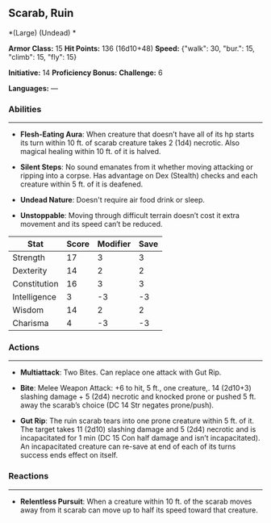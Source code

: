 ## Scarab, Ruin
*(Large) (Undead) *

**Armor Class:** 15
**Hit Points:** 136 (16d10+48)
**Speed:** {"walk": 30, "bur.": 15, "climb": 15, "fly": 15}

**Initiative:** 14
**Proficiency Bonus:**
**Challenge:** 6

**Languages:** —

### Abilities
 --- 
- **Flesh-Eating Aura**: When creature that doesn’t have all of its hp starts its turn within 10 ft. of scarab creature takes 2 (1d4) necrotic. Also magical healing within 10 ft. of it is halved.

- **Silent Steps**: No sound emanates from it whether moving attacking or ripping into a corpse. Has advantage on Dex (Stealth) checks and each creature within 5 ft. of it is deafened.

- **Undead Nature**: Doesn't require air food drink or sleep.

- **Unstoppable**: Moving through difficult terrain doesn’t cost it extra movement and its speed can’t be reduced.



| Stat | Score | Modifier | Save |
| ---- | ---- | ---- | ---- |
| Strength | 17 | 3 | 3 |
| Dexterity | 14 | 2 | 2 |
| Constitution | 16 | 3 | 3 |
| Intelligence | 3 | -3 | -3 |
| Wisdom | 14 | 2 | 2 |
| Charisma | 4 | -3 | -3 |

### Actions
 --- 
- **Multiattack**: Two Bites. Can replace one attack with Gut Rip.

- **Bite**: Melee Weapon Attack: +6 to hit, 5 ft., one creature,. 14 (2d10+3) slashing damage + 5 (2d4) necrotic and knocked prone or pushed 5 ft. away the scarab’s choice (DC 14 Str negates prone/push).

- **Gut Rip**: The ruin scarab tears into one prone creature within 5 ft. of it. The target takes 11 (2d10) slashing damage and 5 (2d4) necrotic and is incapacitated for 1 min (DC 15 Con half damage and isn’t incapacitated). An incapacitated creature can re-save at end of each of its turns success ends effect on itself.

### Reactions
 --- 
- **Relentless Pursuit**: When a creature within 10 ft. of the scarab moves away from it scarab can move up to half its speed toward that creature.


